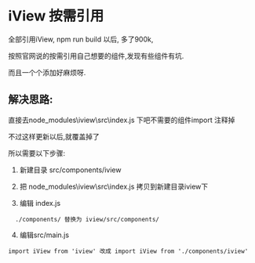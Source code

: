 # iView 按需引用

全部引用iView, npm run build 以后, 多了900k, 

按照官网说的按需引用自己想要的组件,发现有些组件有坑.

而且一个个添加好麻烦呀.

## 解决思路:

直接去node_modules\iview\src\index.js 下吧不需要的组件import 注释掉

不过这样更新以后,就覆盖掉了

所以需要以下步骤:

1. 新建目录 src/components/iview

2. 把 node_modules\iview\src\index.js 拷贝到新建目录iview下

3. 编辑 index.js 
```
  ./components/ 替换为 iview/src/components/
```
4. 编辑src/main.js
```
import iView from 'iview' 改成 import iView from './components/iview'
```
